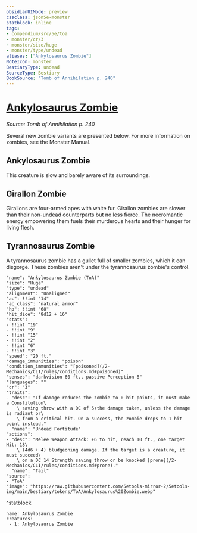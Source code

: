 ```yaml
---
obsidianUIMode: preview
cssclass: json5e-monster
statblock: inline
tags:
- compendium/src/5e/toa
- monster/cr/3
- monster/size/huge
- monster/type/undead
aliases: ["Ankylosaurus Zombie"]
NoteIcon: monster
BestiaryType: undead
SourceType: Bestiary
BookSource: "Tomb of Annihilation p. 240"
---
```

# [Ankylosaurus Zombie](2-Mechanics/CLI/bestiary/undead/ankylosaurus-zombie-toa.md)
*Source: Tomb of Annihilation p. 240*  

Several new zombie variants are presented below. For more information on zombies, see the Monster Manual.

## Ankylosaurus Zombie

This creature is slow and barely aware of its surroundings.

## Girallon Zombie

Girallons are four-armed apes with white fur. Girallon zombies are slower than their non-undead counterparts but no less fierce. The necromantic energy empowering them fuels their murderous hearts and their hunger for living flesh.

## Tyrannosaurus Zombie

A tyrannosaurus zombie has a gullet full of smaller zombies, which it can disgorge. These zombies aren't under the tyrannosaurus zombie's control.

```statblock
"name": "Ankylosaurus Zombie (ToA)"
"size": "Huge"
"type": "undead"
"alignment": "Unaligned"
"ac": !!int "14"
"ac_class": "natural armor"
"hp": !!int "68"
"hit_dice": "8d12 + 16"
"stats":
- !!int "19"
- !!int "9"
- !!int "15"
- !!int "2"
- !!int "6"
- !!int "3"
"speed": "20 ft."
"damage_immunities": "poison"
"condition_immunities": "[poisoned](/2-Mechanics/CLI/rules/conditions.md#poisoned)"
"senses": "darkvision 60 ft., passive Perception 8"
"languages": ""
"cr": "3"
"traits":
- "desc": "If damage reduces the zombie to 0 hit points, it must make a Constitution\
    \ saving throw with a DC of 5+the damage taken, unless the damage is radiant or\
    \ from a critical hit. On a success, the zombie drops to 1 hit point instead."
  "name": "Undead Fortitude"
"actions":
- "desc": "Melee Weapon Attack: +6 to hit, reach 10 ft., one target Hit: 18\
    \ (4d6 + 4) bludgeoning damage. If the target is a creature, it must succeed\
    \ on a DC 14 Strength saving throw or be knocked [prone](/2-Mechanics/CLI/rules/conditions.md#prone)."
  "name": "Tail"
"source":
- "ToA"
"image": "https://raw.githubusercontent.com/5etools-mirror-2/5etools-img/main/bestiary/tokens/ToA/Ankylosaurus%20Zombie.webp"
```
^statblock

```encounter-table
name: Ankylosaurus Zombie
creatures:
 - 1: Ankylosaurus Zombie
```